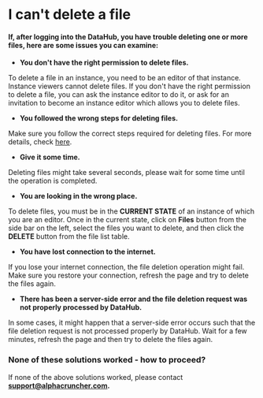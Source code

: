 # I can't delete a file

#### If, after logging into the DataHub, you have trouble deleting one or more files, here are some issues you can examine:

* **You don't have the right permission to delete files.**

To delete a file in an instance, you need to be an editor of that instance. Instance viewers cannot delete files. If you don't have the right permission to delete a file, you can ask the instance editor to do it, or ask for an invitation to become an instance editor which allows you to delete files.

* **You followed the wrong steps for deleting files.**

Make sure you follow the correct steps required for deleting files. For more details, check [here](../../actions/delete-files.md).

* **Give it some time.**

Deleting  files might take several seconds, please wait for some time until the operation is completed.

* **You are looking in the wrong place.**

To delete files, you must be in the **CURRENT STATE** of an instance of which you are an editor. Once in the current state, click on **Files** button from the side bar on the left, select the files you want to delete, and then click the **DELETE** button from the file list table.

* **You have lost connection to the internet.**

If you lose your internet connection, the file deletion operation might fail. Make sure you restore your connection,  refresh the page and try to delete the files again.

* **There has been a server-side error and the file deletion request was not properly processed by DataHub.**

In some cases, it might happen that a server-side error occurs such that the file deletion request is not processed properly by DataHub. Wait for a few minutes, refresh the page and then try to delete the files again.

### None of these solutions worked - how to proceed?

If none of the above solutions worked, please contact **support@alphacruncher.com.**

